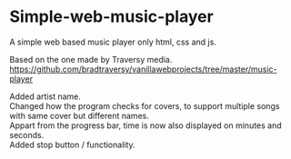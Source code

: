 # Simple-web-music-player
A simple web based music player only html, css and js.

Based on the one made by Traversy media.
https://github.com/bradtraversy/vanillawebprojects/tree/master/music-player

Added artist name. <br />
Changed how the program checks for covers, to support multiple songs with same cover but different names. <br />
Appart from the progress bar, time is now also displayed on minutes and seconds. <br />
Added stop button / functionality. <br />
